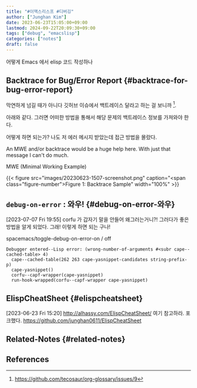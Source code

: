 ```yaml
---
title: "#이맥스리스프 #디버깅"
author: ["Junghan Kim"]
date: 2023-06-23T15:05:00+09:00
lastmod: 2024-09-22T20:09:30+09:00
tags: ["debug", "emacslisp"]
categories: ["notes"]
draft: false
---
```


어떻게 Emacs 에서 elisp 코드 작성하나


## Backtrace for Bug/Error Report {#backtrace-for-bug-error-report}



막연하게 넘길 때가 아니다 깃허브 이슈에서 백트레이스 달라고 하는 걸 보니까&nbsp;[^fn:1].

아래와 같다. 그러면 어떠한 방법을 통해서 해당 문제의 백트레이스 정보를 가져와야 한다.

어떻게 하면 되는가? 나도 저 에러 메시지 받았는데 접근 방법을 몰랐다.

An MWE and/or backtrace would be a huge help here. With just that message I can't do much.

MWE (Minimal Working Example)

{{< figure src="images/20230623-1507-screenshot.png" caption="<span class=\"figure-number\">Figure 1: </span>Backtrace Sample" width="100%" >}}


## `debug-on-error`  : 와우! {#debug-on-error-와우}

<span class="timestamp-wrapper"><span class="timestamp">[2023-07-07 Fri 19:55]</span></span> corfu 가 갑자기 말을 안들어 왜그러는거니?! 그러다가 좋은 방법을 알게 되었다. 그래! 이렇게 하면 되는 구나!

spacemacs/toggle-debug-on-error-on / off

```text
Debugger entered--Lisp error: (wrong-number-of-arguments #<subr cape--cached-table> 4)
  cape--cached-table(262 263 cape-yasnippet-candidates string-prefix-p)
  cape-yasnippet()
  corfu--capf-wrapper(cape-yasnippet)
  run-hook-wrapped(corfu--capf-wrapper cape-yasnippet)
```


## ElispCheatSheet {#elispcheatsheet}

<span class="timestamp-wrapper"><span class="timestamp">[2023-06-23 Fri 15:20]</span></span> <http://alhassy.com/ElispCheatSheet/> 여기 참고하라. 포크했다. <https://github.com/junghan0611/ElispCheatSheet>


## Related-Notes {#related-notes}

## References

<style>.csl-entry{text-indent: -1.5em; margin-left: 1.5em;}</style><div class="csl-bib-body">
</div>

[^fn:1]: <https://github.com/tecosaur/org-glossary/issues/9>

